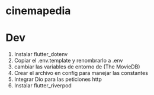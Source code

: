 # cinemapedia

# Dev

1. Instalar flutter_dotenv
2. Copiar el .env.template y renombrarlo a .env
3. cambiar las variables de entorno de (The MovieDB)
4. Crear el archivo en config para manejar las constantes 
5. Integrar Dio para las peticiones http
6. Instalar flutter_riverpod
